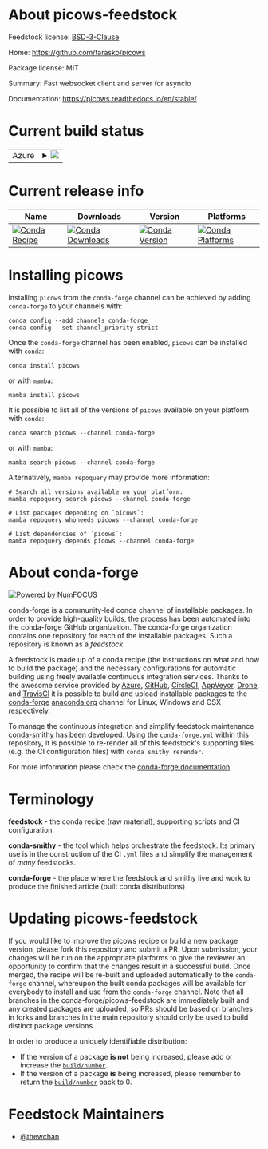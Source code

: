 About picows-feedstock
======================

Feedstock license: [BSD-3-Clause](https://github.com/conda-forge/picows-feedstock/blob/main/LICENSE.txt)

Home: https://github.com/tarasko/picows

Package license: MIT

Summary: Fast websocket client and server for asyncio

Documentation: https://picows.readthedocs.io/en/stable/

Current build status
====================


<table>
    
  <tr>
    <td>Azure</td>
    <td>
      <details>
        <summary>
          <a href="https://dev.azure.com/conda-forge/feedstock-builds/_build/latest?definitionId=23268&branchName=main">
            <img src="https://dev.azure.com/conda-forge/feedstock-builds/_apis/build/status/picows-feedstock?branchName=main">
          </a>
        </summary>
        <table>
          <thead><tr><th>Variant</th><th>Status</th></tr></thead>
          <tbody><tr>
              <td>linux_64_channel_sourcesconda-forgeconda-forgelabelpython_rcpython3.14.____cp314</td>
              <td>
                <a href="https://dev.azure.com/conda-forge/feedstock-builds/_build/latest?definitionId=23268&branchName=main">
                  <img src="https://dev.azure.com/conda-forge/feedstock-builds/_apis/build/status/picows-feedstock?branchName=main&jobName=linux&configuration=linux%20linux_64_channel_sourcesconda-forgeconda-forgelabelpython_rcpython3.14.____cp314" alt="variant">
                </a>
              </td>
            </tr><tr>
              <td>linux_64_channel_sourcesconda-forgepython3.10.____cpython</td>
              <td>
                <a href="https://dev.azure.com/conda-forge/feedstock-builds/_build/latest?definitionId=23268&branchName=main">
                  <img src="https://dev.azure.com/conda-forge/feedstock-builds/_apis/build/status/picows-feedstock?branchName=main&jobName=linux&configuration=linux%20linux_64_channel_sourcesconda-forgepython3.10.____cpython" alt="variant">
                </a>
              </td>
            </tr><tr>
              <td>linux_64_channel_sourcesconda-forgepython3.11.____cpython</td>
              <td>
                <a href="https://dev.azure.com/conda-forge/feedstock-builds/_build/latest?definitionId=23268&branchName=main">
                  <img src="https://dev.azure.com/conda-forge/feedstock-builds/_apis/build/status/picows-feedstock?branchName=main&jobName=linux&configuration=linux%20linux_64_channel_sourcesconda-forgepython3.11.____cpython" alt="variant">
                </a>
              </td>
            </tr><tr>
              <td>linux_64_channel_sourcesconda-forgepython3.12.____cpython</td>
              <td>
                <a href="https://dev.azure.com/conda-forge/feedstock-builds/_build/latest?definitionId=23268&branchName=main">
                  <img src="https://dev.azure.com/conda-forge/feedstock-builds/_apis/build/status/picows-feedstock?branchName=main&jobName=linux&configuration=linux%20linux_64_channel_sourcesconda-forgepython3.12.____cpython" alt="variant">
                </a>
              </td>
            </tr><tr>
              <td>linux_64_channel_sourcesconda-forgepython3.13.____cp313</td>
              <td>
                <a href="https://dev.azure.com/conda-forge/feedstock-builds/_build/latest?definitionId=23268&branchName=main">
                  <img src="https://dev.azure.com/conda-forge/feedstock-builds/_apis/build/status/picows-feedstock?branchName=main&jobName=linux&configuration=linux%20linux_64_channel_sourcesconda-forgepython3.13.____cp313" alt="variant">
                </a>
              </td>
            </tr><tr>
              <td>osx_64_channel_sourcesconda-forgeconda-forgelabelpython_rcpython3.14.____cp314</td>
              <td>
                <a href="https://dev.azure.com/conda-forge/feedstock-builds/_build/latest?definitionId=23268&branchName=main">
                  <img src="https://dev.azure.com/conda-forge/feedstock-builds/_apis/build/status/picows-feedstock?branchName=main&jobName=osx&configuration=osx%20osx_64_channel_sourcesconda-forgeconda-forgelabelpython_rcpython3.14.____cp314" alt="variant">
                </a>
              </td>
            </tr><tr>
              <td>osx_64_channel_sourcesconda-forgepython3.10.____cpython</td>
              <td>
                <a href="https://dev.azure.com/conda-forge/feedstock-builds/_build/latest?definitionId=23268&branchName=main">
                  <img src="https://dev.azure.com/conda-forge/feedstock-builds/_apis/build/status/picows-feedstock?branchName=main&jobName=osx&configuration=osx%20osx_64_channel_sourcesconda-forgepython3.10.____cpython" alt="variant">
                </a>
              </td>
            </tr><tr>
              <td>osx_64_channel_sourcesconda-forgepython3.11.____cpython</td>
              <td>
                <a href="https://dev.azure.com/conda-forge/feedstock-builds/_build/latest?definitionId=23268&branchName=main">
                  <img src="https://dev.azure.com/conda-forge/feedstock-builds/_apis/build/status/picows-feedstock?branchName=main&jobName=osx&configuration=osx%20osx_64_channel_sourcesconda-forgepython3.11.____cpython" alt="variant">
                </a>
              </td>
            </tr><tr>
              <td>osx_64_channel_sourcesconda-forgepython3.12.____cpython</td>
              <td>
                <a href="https://dev.azure.com/conda-forge/feedstock-builds/_build/latest?definitionId=23268&branchName=main">
                  <img src="https://dev.azure.com/conda-forge/feedstock-builds/_apis/build/status/picows-feedstock?branchName=main&jobName=osx&configuration=osx%20osx_64_channel_sourcesconda-forgepython3.12.____cpython" alt="variant">
                </a>
              </td>
            </tr><tr>
              <td>osx_64_channel_sourcesconda-forgepython3.13.____cp313</td>
              <td>
                <a href="https://dev.azure.com/conda-forge/feedstock-builds/_build/latest?definitionId=23268&branchName=main">
                  <img src="https://dev.azure.com/conda-forge/feedstock-builds/_apis/build/status/picows-feedstock?branchName=main&jobName=osx&configuration=osx%20osx_64_channel_sourcesconda-forgepython3.13.____cp313" alt="variant">
                </a>
              </td>
            </tr><tr>
              <td>win_64_channel_sourcesconda-forgeconda-forgelabelpython_rcpython3.14.____cp314</td>
              <td>
                <a href="https://dev.azure.com/conda-forge/feedstock-builds/_build/latest?definitionId=23268&branchName=main">
                  <img src="https://dev.azure.com/conda-forge/feedstock-builds/_apis/build/status/picows-feedstock?branchName=main&jobName=win&configuration=win%20win_64_channel_sourcesconda-forgeconda-forgelabelpython_rcpython3.14.____cp314" alt="variant">
                </a>
              </td>
            </tr><tr>
              <td>win_64_channel_sourcesconda-forgepython3.10.____cpython</td>
              <td>
                <a href="https://dev.azure.com/conda-forge/feedstock-builds/_build/latest?definitionId=23268&branchName=main">
                  <img src="https://dev.azure.com/conda-forge/feedstock-builds/_apis/build/status/picows-feedstock?branchName=main&jobName=win&configuration=win%20win_64_channel_sourcesconda-forgepython3.10.____cpython" alt="variant">
                </a>
              </td>
            </tr><tr>
              <td>win_64_channel_sourcesconda-forgepython3.11.____cpython</td>
              <td>
                <a href="https://dev.azure.com/conda-forge/feedstock-builds/_build/latest?definitionId=23268&branchName=main">
                  <img src="https://dev.azure.com/conda-forge/feedstock-builds/_apis/build/status/picows-feedstock?branchName=main&jobName=win&configuration=win%20win_64_channel_sourcesconda-forgepython3.11.____cpython" alt="variant">
                </a>
              </td>
            </tr><tr>
              <td>win_64_channel_sourcesconda-forgepython3.12.____cpython</td>
              <td>
                <a href="https://dev.azure.com/conda-forge/feedstock-builds/_build/latest?definitionId=23268&branchName=main">
                  <img src="https://dev.azure.com/conda-forge/feedstock-builds/_apis/build/status/picows-feedstock?branchName=main&jobName=win&configuration=win%20win_64_channel_sourcesconda-forgepython3.12.____cpython" alt="variant">
                </a>
              </td>
            </tr><tr>
              <td>win_64_channel_sourcesconda-forgepython3.13.____cp313</td>
              <td>
                <a href="https://dev.azure.com/conda-forge/feedstock-builds/_build/latest?definitionId=23268&branchName=main">
                  <img src="https://dev.azure.com/conda-forge/feedstock-builds/_apis/build/status/picows-feedstock?branchName=main&jobName=win&configuration=win%20win_64_channel_sourcesconda-forgepython3.13.____cp313" alt="variant">
                </a>
              </td>
            </tr>
          </tbody>
        </table>
      </details>
    </td>
  </tr>
</table>

Current release info
====================

| Name | Downloads | Version | Platforms |
| --- | --- | --- | --- |
| [![Conda Recipe](https://img.shields.io/badge/recipe-picows-green.svg)](https://anaconda.org/conda-forge/picows) | [![Conda Downloads](https://img.shields.io/conda/dn/conda-forge/picows.svg)](https://anaconda.org/conda-forge/picows) | [![Conda Version](https://img.shields.io/conda/vn/conda-forge/picows.svg)](https://anaconda.org/conda-forge/picows) | [![Conda Platforms](https://img.shields.io/conda/pn/conda-forge/picows.svg)](https://anaconda.org/conda-forge/picows) |

Installing picows
=================

Installing `picows` from the `conda-forge` channel can be achieved by adding `conda-forge` to your channels with:

```
conda config --add channels conda-forge
conda config --set channel_priority strict
```

Once the `conda-forge` channel has been enabled, `picows` can be installed with `conda`:

```
conda install picows
```

or with `mamba`:

```
mamba install picows
```

It is possible to list all of the versions of `picows` available on your platform with `conda`:

```
conda search picows --channel conda-forge
```

or with `mamba`:

```
mamba search picows --channel conda-forge
```

Alternatively, `mamba repoquery` may provide more information:

```
# Search all versions available on your platform:
mamba repoquery search picows --channel conda-forge

# List packages depending on `picows`:
mamba repoquery whoneeds picows --channel conda-forge

# List dependencies of `picows`:
mamba repoquery depends picows --channel conda-forge
```


About conda-forge
=================

[![Powered by
NumFOCUS](https://img.shields.io/badge/powered%20by-NumFOCUS-orange.svg?style=flat&colorA=E1523D&colorB=007D8A)](https://numfocus.org)

conda-forge is a community-led conda channel of installable packages.
In order to provide high-quality builds, the process has been automated into the
conda-forge GitHub organization. The conda-forge organization contains one repository
for each of the installable packages. Such a repository is known as a *feedstock*.

A feedstock is made up of a conda recipe (the instructions on what and how to build
the package) and the necessary configurations for automatic building using freely
available continuous integration services. Thanks to the awesome service provided by
[Azure](https://azure.microsoft.com/en-us/services/devops/), [GitHub](https://github.com/),
[CircleCI](https://circleci.com/), [AppVeyor](https://www.appveyor.com/),
[Drone](https://cloud.drone.io/welcome), and [TravisCI](https://travis-ci.com/)
it is possible to build and upload installable packages to the
[conda-forge](https://anaconda.org/conda-forge) [anaconda.org](https://anaconda.org/)
channel for Linux, Windows and OSX respectively.

To manage the continuous integration and simplify feedstock maintenance
[conda-smithy](https://github.com/conda-forge/conda-smithy) has been developed.
Using the ``conda-forge.yml`` within this repository, it is possible to re-render all of
this feedstock's supporting files (e.g. the CI configuration files) with ``conda smithy rerender``.

For more information please check the [conda-forge documentation](https://conda-forge.org/docs/).

Terminology
===========

**feedstock** - the conda recipe (raw material), supporting scripts and CI configuration.

**conda-smithy** - the tool which helps orchestrate the feedstock.
                   Its primary use is in the construction of the CI ``.yml`` files
                   and simplify the management of *many* feedstocks.

**conda-forge** - the place where the feedstock and smithy live and work to
                  produce the finished article (built conda distributions)


Updating picows-feedstock
=========================

If you would like to improve the picows recipe or build a new
package version, please fork this repository and submit a PR. Upon submission,
your changes will be run on the appropriate platforms to give the reviewer an
opportunity to confirm that the changes result in a successful build. Once
merged, the recipe will be re-built and uploaded automatically to the
`conda-forge` channel, whereupon the built conda packages will be available for
everybody to install and use from the `conda-forge` channel.
Note that all branches in the conda-forge/picows-feedstock are
immediately built and any created packages are uploaded, so PRs should be based
on branches in forks and branches in the main repository should only be used to
build distinct package versions.

In order to produce a uniquely identifiable distribution:
 * If the version of a package **is not** being increased, please add or increase
   the [``build/number``](https://docs.conda.io/projects/conda-build/en/latest/resources/define-metadata.html#build-number-and-string).
 * If the version of a package **is** being increased, please remember to return
   the [``build/number``](https://docs.conda.io/projects/conda-build/en/latest/resources/define-metadata.html#build-number-and-string)
   back to 0.

Feedstock Maintainers
=====================

* [@thewchan](https://github.com/thewchan/)

